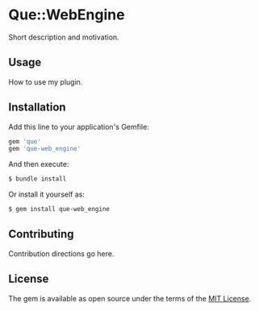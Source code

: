 # Que::WebEngine
Short description and motivation.

## Usage
How to use my plugin.

## Installation
Add this line to your application's Gemfile:

```ruby
gem 'que'
gem 'que-web_engine'
```

And then execute:
```bash
$ bundle install
```

Or install it yourself as:
```bash
$ gem install que-web_engine
```

## Contributing
Contribution directions go here.

## License
The gem is available as open source under the terms of the [MIT License](https://opensource.org/licenses/MIT).
